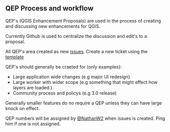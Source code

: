 QEP Process and workflow
---

QEP's (QGIS Enhancement Proposals) are used in the process of creating and discussing new enhancements for QGiS.

Currently Github is used to centralize the discussion and edit's to a proposal.

All QEP's area created as new [issues](https://github.com/qgis/QGIS-Enhancement-Proposals/issues).  Create a new ticket using the [template](https://raw.githubusercontent.com/qgis/QGIS-Enhancement-Proposals/master/QEP-0-Template.md)

QEP's should generally be craeted for (only examples):

- Large application wide changes (e.g major UI redesign)
- Large worker with wider scope (e.g something that might effect how layers are loaded.)
- Community process and policys (e.g 3.0 release)

Generally smaller features do no require a QEP unless they can have large knock on effect.

QEP numbers will be assigned by [@NathanW2](https://github.com/NathanW2) when issues is created. Ping him if one is not assigned.  
